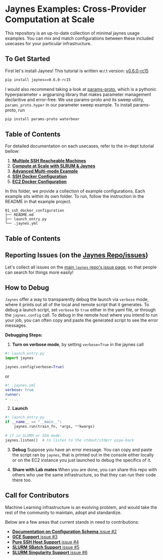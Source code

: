 # Jaynes Examples: Cross-Provider Computation at Scale

This repository is an up-to-date collection of minimal jaynes usage examples. You can mix and match configurations between these included usecases for your particular infrastructure.

## To Get Started

First let's install Jaynes! This tutorial is written w.r.t version: [v0.6.0-rc15](https://github.com/geyang/jaynes/releases/tag/v0.6.0-rc15)

```bash
pip install jaynes==0.6.0-rc15
```

I would also recommend taking a look at [params-proto](https://github.com/geyang/params_proto), which is a pythonic  hyperparameter + argparsing library that makes parameter management declaritive and error-free. We use params-proto and its sweep utility, `params_proto.hyper` in our parameter sweep example. To install params-proto, run

```bash
pip install params-proto waterbear
```

## Table of Contents

For detailed documentation on each usecases, refer to the in-dept tutorial bellow: 

1. [**Multiple SSH Reacheable Machines**](03_multiple_ssh_reacheable_machines)
4. [**Compute at Scale with SLRUM & Jaynes**](04_slurm_configuration)
5. [**Advanced Multi-mode Example**](05_muti-mode_advanced_config)
4. [**SSH Docker Configuration**](01_ssh_docker_configuration)
5. [**EC2 Docker Configuration**](02_ec2_docker_configuration)

In this folder, we provide a collection of example configurations. Each example sits
within its own folder. To run, follow the instruction in the README in that example
project.

```
01_ssh_docker_configuration
├── README.md
├── launch_entry.py
└── .jaynes.yml
```

## Table of Contents

## Reporting Issues (on the [Jaynes Repo/issues](https://github.com/geyang/jaynes/issues))

Let's collect all issues on the [main `jaynes` repo's issue page](https://github.com/geyang/jaynes/issues), so that
people can search for things more easily!

## How to Debug

`Jaynes` offer a way to transparently debug the launch via `verbose` mode, where it prints out all of the local and remote script that it generates. To debug a launch script, set `verbose` to `true` either in the yaml file, or through the `jaynes.config` call. To debug in the remote host where you intend to run your job, you can often copy and paste the generated script
to see the error messages.

**Debugging Steps:**

1. **Turn on verbose mode**, by setting `verbose=True` in the jaynes call

  ```python
  #! launch_entry.py
  import jaynes
  
  jaynes.config(verbose=True)
  ```

  or 

  ```yaml
  #! .jaynes.yml
  verbose: true
  runner:
  - ....
  ```

2. **Launch**

  ```python
  #! launch_entry.py
  if __name__ == "__main__":
      jaynes.run(train_fn, *args, **kwargs)
   
  # if in SLURM or SSH mode:
  jaynes.listen()  # to listen to the stdout/stderr pipe-back
  ```

3. **Debug** Suppose you have an error message. You can copy and paste the script ran
   by `jaynes`, that is printed out in the console either locally or on the EC2 instance
   you just launched to debug the specifics of it.

4. **Share with Lab mates** When you are done, you can share this repo with others
   who use the same infrastructure, so that they can run their code there too.

## Call for Contributors

Machine Learning infrastructure is an evolving problem, and would take
the rest of the community to maintain, adopt and standardize.

Below are a few areas that current stands in need to contributions:

- [**Documentation on Configuration Schema** issue #2](issues/2)
- [**GCE Support** issue #3](issues/3)
- [**Pure SSH Host Support** issue #4](issues/4)
- [**SLURM SBatch Support** issue #5](issues/5)
- [**SLURM Singularity Support** issue #6](issues/6)


